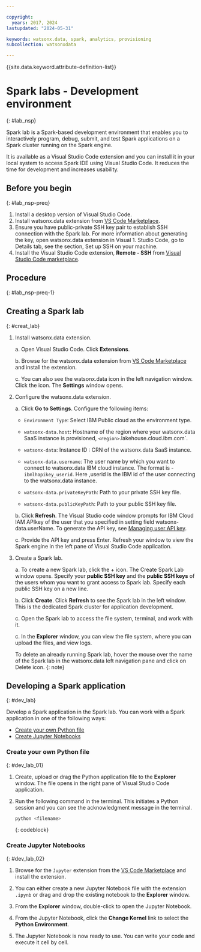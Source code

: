 ```yaml
---

copyright:
  years: 2017, 2024
lastupdated: "2024-05-31"

keywords: watsonx.data, spark, analytics, provisioning
subcollection: watsonxdata

---
```


{{site.data.keyword.attribute-definition-list}}

# Spark labs - Development environment
{: #lab_nsp}

Spark lab is a Spark-based development environment that enables you to interactively program, debug, submit, and test Spark applications on a Spark cluster running on the Spark engine.

It is available as a Visual Studio Code extension and you can install it in your local system to access Spark IDE using Visual Studio Code. It reduces the time for development and increases usability.


## Before you begin
{: #lab_nsp-preq}


1. Install a desktop version of Visual Studio Code.
1. Install watsonx.data extension from [VS Code Marketplace](https://marketplace.visualstudio.com/items?itemName=IBM.watsonx-data).
1. Ensure you have public-private SSH key pair to establish SSH connection with the Spark lab. For more information about generating the key, open watsonx.data extension in Visual 1. Studio Code, go to Details tab, see the section, Set up SSH on your machine.
1. Install the Visual Studio Code extension, **Remote - SSH** from [Visual Studio Code marketplace](https://marketplace.visualstudio.com/items?itemName=ms-vscode-remote.remote-ssh).


## Procedure
{: #lab_nsp-preq-1}


## Creating a Spark lab
{: #creat_lab}

1. Install watsonx.data extension.

    a. Open Visual Studio Code. Click **Extensions**.

    b. Browse for the watsonx.data extension from [VS Code Marketplace](https://marketplace.visualstudio.com/items?itemName=IBM.watsonx-data) and install the extension.

    c. You can also see the watsonx.data icon in the left navigation window. Click the icon. The **Settings** window opens.


2. Configure the watsonx.data extension.

    a. Click **Go to Settings**. Configure the following items:

    * `Environment Type`: Select IBM Public cloud as the environment type.

    * `watsonx-data.host`: Hostname of the region where your watsonx.data SaaS instance is provisioned, `<region>`.lakehouse.cloud.ibm.com`.

    * `watsonx-data`: Instance ID : CRN of the watsonx.data SaaS instance.

    * `watsonx-data.username`: The user name by which you want to connect to watsonx.data IBM cloud instance. The format is - `ibmlhapikey_userid`. Here ,userid is the IBM id of the user connecting to the watsonx.data instance.

    * `watsonx-data.privateKeyPath`: Path to your private SSH key file.

    * `watsonx-data.publicKeyPath`: Path to your public SSH key file.

    b. Click **Refresh**. The Visual Studio code window prompts for IBM Cloud IAM APIkey of the user that you specified in setting field watsonx-data.userName. To generate the API key, see [Managing user API key](https://cloud.ibm.com/docs/account?topic=account-userapikey&interface=ui).

    c. Provide the API key and press Enter. Refresh your window to view the Spark engine in the left pane of Visual Studio Code application.

3. Create a Spark lab.

    a. To create a new Spark lab, click the + icon. The Create Spark Lab window opens. Specify your **public SSH key** and the **public SSH keys** of the users whom you want to grant access to Spark lab. Specify each public SSH key on a new line.

    b. Click **Create**. Click **Refresh** to see the Spark lab in the left window. This is the dedicated Spark cluster for application development.

    c. Open the Spark lab to access the file system, terminal, and work with it.

    c. In the **Explorer** window, you can view the file system, where you can upload the files, and view logs.

    To delete an already running Spark lab, hover the mouse over the name of the Spark lab in the watsonx.data left navigation pane and click on Delete icon.
    {: note}

## Developing a Spark application
{: #dev_lab}

Develop a Spark application in the Spark lab. You can work with a Spark application in one of the following ways:

* [Create your own Python file](#dev_lab_01)
* [Create Jupyter Notebooks](#dev_lab_02)

### Create your own Python file
{: #dev_lab_01}

1. Create, upload or drag the Python application file to the **Explorer** window. The file opens in the right pane of Visual Studio Code application.

2. Run the following command in the terminal. This initiates a Python session and you can see the acknowledgment message in the terminal.

    ```bash
    python <filename>
    ```
    {: codeblock}

### Create Jupyter Notebooks
{: #dev_lab_02}


1. Browse for the `Jupyter` extension from the [VS Code Marketplace](https://marketplace.visualstudio.com/items?itemName=ms-toolsai.jupyter) and install the extension.

2. You can either create a new Jupyter Notebook file with the extension `.ipynb` or drag and drop the existing notebook to the **Explorer** window.

3. From the **Explorer** window, double-click to open the Jupyter Notebook.

4. From the Jupyter Notebook, click the **Change Kernel** link to select the **Python Environment**.

5. The Jupyter Notebook is now ready to use. You can write your code and execute it cell by cell.
